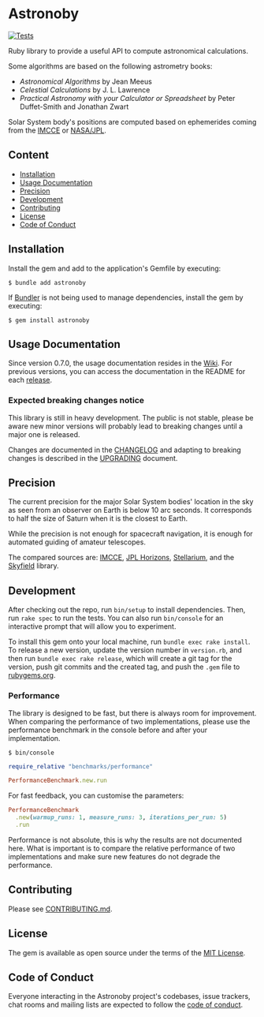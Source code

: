 # Astronoby

[![Tests](https://github.com/rhannequin/astronoby/workflows/Ruby/badge.svg)](https://github.com/rhannequin/astronoby/actions?query=workflow%3ARuby)

Ruby library to provide a useful API to compute astronomical calculations.

Some algorithms are based on the following astrometry books:
* _Astronomical Algorithms_ by Jean Meeus
* _Celestial Calculations_ by J. L. Lawrence
* _Practical Astronomy with your Calculator or Spreadsheet_ by Peter
  Duffet-Smith and Jonathan Zwart

Solar System body's positions are computed based on ephemerides coming from
the [IMCCE] or [NASA/JPL].

[NASA/JPL]: https://ssd.jpl.nasa.gov/planets/eph_export.html

## Content
- [Installation](#installation)
- [Usage Documentation](#usage-documentation)
- [Precision](#precision)
- [Development](#development)
- [Contributing](#contributing)
- [License](#license)
- [Code of Conduct](#code-of-conduct)

## Installation

Install the gem and add to the application's Gemfile by executing:

    $ bundle add astronoby

If [Bundler] is not being used to manage dependencies, install the gem by
executing:

    $ gem install astronoby

[Bundler]: https://bundler.io

## Usage Documentation

Since version 0.7.0, the usage documentation resides in the [Wiki]. For
previous versions, you can access the documentation in the README for each
[release].

[Wiki]: https://github.com/rhannequin/astronoby/wiki
[release]: https://github.com/rhannequin/astronoby/releases

### Expected breaking changes notice

This library is still in heavy development. The public is not stable, please
be aware new minor versions will probably lead to breaking changes until a
major one is released.

Changes are documented in the [CHANGELOG] and adapting to breaking changes is
described in the [UPGRADING] document.

[CHANGELOG]: https://github.com/rhannequin/astronoby/blob/main/CHANGELOG.md
[UPGRADING]: https://github.com/rhannequin/astronoby/blob/main/UPGRADING.md

## Precision

The current precision for the major Solar System bodies' location in the sky
as seen from an observer on Earth is below 10 arc seconds. It corresponds to
half the size of Saturn when it is the closest to Earth.

While the precision is not enough for spacecraft navigation, it is enough for
automated guiding of amateur telescopes.

The compared sources are: [IMCCE], [JPL Horizons], [Stellarium], and the
[Skyfield] library.

[IMCCE]: https://www.imcce.fr
[JPL Horizons]: https://ssd.jpl.nasa.gov/horizons.cgi
[Stellarium]: https://stellarium.org
[Skyfield]: https://rhodesmill.org/skyfield/

## Development

After checking out the repo, run `bin/setup` to install dependencies. Then, run
`rake spec` to run the tests. You can also run `bin/console` for an interactive
prompt that will allow you to experiment.

To install this gem onto your local machine, run `bundle exec rake install`. To
release a new version, update the version number in `version.rb`, and then run
`bundle exec rake release`, which will create a git tag for the version, push
git commits and the created tag, and push the `.gem` file to [rubygems.org].

[rubygems.org]: https://rubygems.org

### Performance

The library is designed to be fast, but there is always room for improvement.
When comparing the performance of two implementations, please use the
performance benchmark in the console before and after your implementation.

    $ bin/console

```rb
require_relative "benchmarks/performance"

PerformanceBenchmark.new.run
```

For fast feedback, you can customise the parameters:

```rb
PerformanceBenchmark
  .new(warmup_runs: 1, measure_runs: 3, iterations_per_run: 5)
  .run
```

Performance is not absolute, this is why the results are not documented here.
What is important is to compare the relative performance of two implementations
and make sure new features do not degrade the performance.

## Contributing

Please see [CONTRIBUTING.md].

[CONTRIBUTING.md]: https://github.com/rhannequin/astronoby/blob/main/CONTRIBUTING.md

[code of conduct]: https://github.com/rhannequin/astronoby/blob/main/CODE_OF_CONDUCT.md

## License

The gem is available as open source under the terms of the [MIT License].

[MIT License]: https://opensource.org/licenses/MIT

## Code of Conduct

Everyone interacting in the Astronoby project's codebases, issue trackers, chat
rooms and mailing lists are expected to follow the [code of conduct].

[code of conduct]: https://github.com/rhannequin/astronoby/blob/main/CODE_OF_CONDUCT.md
